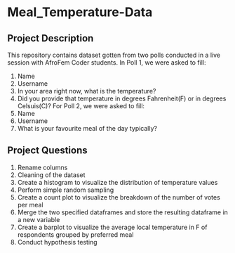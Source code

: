 # Meal_Temperature-Data
## Project Description
This repository contains dataset gotten from two polls conducted in a live session with AfroFem Coder students.
In Poll 1, we were asked to fill:
1. Name
2. Username
3. In your area right now, what is the temperature?
4. Did you provide that temperature in degrees Fahrenheit(F) or in degrees Celsuis(C)?
For Poll 2, we were asked to fill:
1. Name
2. Username
3. What is your favourite meal of the day typically?

## Project Questions
1. Rename columns
2. Cleaning of the dataset
3. Create a histogram to visualize the distribution of temperature values
4. Perform simple random sampling
5. Create a count plot to visualize the breakdown of the number of votes per meal
6. Merge the two specified dataframes and store the resulting dataframe in a new variable
7. Create a barplot to visualize the average local temperature in F of respondents grouped by preferred meal
8. Conduct hypothesis testing
